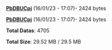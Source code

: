 [**PbDBUCpj**](/data/PbDBUCpj.txt) (16/01/23 - 17:07)- 2424 bytes

[**PbDBUCpj**](/data/PbDBUCpj.txt) (16/01/23 - 17:07)- 2424 bytes

**Total Datas**: 4705

**Total Size**: 29.52 MB / 29.5 MB